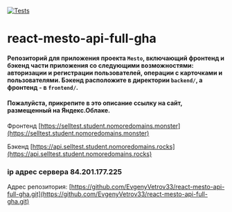 [![Tests](https://github.com/yandex-praktikum/react-mesto-api-full-gha/actions/workflows/tests.yml/badge.svg)](https://github.com/yandex-praktikum/react-mesto-api-full-gha/actions/workflows/tests.yml)
# react-mesto-api-full-gha
#### Репозиторий для приложения проекта `Mesto`, включающий фронтенд и бэкенд части приложения со следующими возможностями: авторизации и регистрации пользователей, операции с карточками и пользователями. Бэкенд расположите в директории `backend/`, а фронтенд - в `frontend/`. 
  
#### Пожалуйста, прикрепите в это описание ссылку на сайт, размещенный на Яндекс.Облаке.

Фронтенд [https://selltest.student.nomoredomains.monster](https://selltest.student.nomoredomains.monster)

Бэкенд [https://api.selltest.student.nomoredomains.rocks](https://api.selltest.student.nomoredomains.rocks)

### ip адрес сервера 84.201.177.225

Адрес репозитория: [https://github.com/EvgenyVetrov33/react-mesto-api-full-gha.git](https://github.com/EvgenyVetrov33/react-mesto-api-full-gha.git)